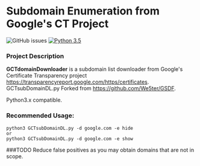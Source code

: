 # Subdomain Enumeration from Google's CT Project

![GitHub issues](https://img.shields.io/github/issues/Justsoos/GCTdomainDownloader.svg)
[![Python 3.5](https://img.shields.io/badge/python-3.5-yellow.svg)](https://www.python.org)

### Project Description

**GCTdomainDownloader** is a subdomain list downloader from Google's Certificate Transparency project https://transparencyreport.google.com/https/certificates. GCTsubDomainDL.py Forked from https://github.com/We5ter/GSDF.

Python3.x compatible.

### Recommended Usage:

```
python3 GCTsubDomainDL.py -d google.com -e hide
or
python3 GCTsubDomainDL.py -d google.com -e show
```

###TODO
Reduce false positives as you may obtain domains that are not in scope.
